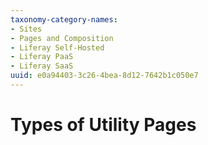 ```yaml
---
taxonomy-category-names:
- Sites
- Pages and Composition
- Liferay Self-Hosted
- Liferay PaaS
- Liferay SaaS
uuid: e0a94403-3c26-4bea-8d12-7642b1c050e7
---
```

# Types of Utility Pages

